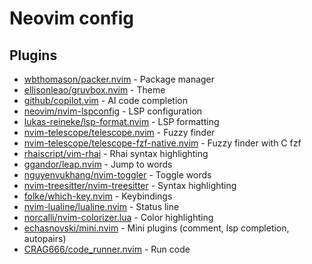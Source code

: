 
# Neovim config


## Plugins

- [wbthomason/packer.nvim](https://github.com/wbthomason/packer.nvim) - Package manager
- [ellisonleao/gruvbox.nvim](https://github.com/ellisonleao/gruvbox.nvim) - Theme
- [github/copilot.vim](https://github.com/github/copilot.vim) - AI code completion
- [neovim/nvim-lspconfig](https://github.com/neovim/nvim-lspconfig) - LSP configuration
- [lukas-reineke/lsp-format.nvim](https://github.com/lukas-reineke/lsp-format.nvim) - LSP formatting
- [nvim-telescope/telescope.nvim](https://github.com/nvim-telescope/telescope.nvim) - Fuzzy finder
- [nvim-telescope/telescope-fzf-native.nvim](https://github.com/nvim-telescope/telescope-fzf-native.nvim) - Fuzzy finder with C fzf
- [rhaiscript/vim-rhai](https://github.com/rhaiscript/vim-rhai) - Rhai syntax highlighting
- [ggandor/leap.nvim](https://github.com/ggandor/leap.nvim) - Jump to words
- [nguyenvukhang/nvim-toggler](https://github.com/nguyenvukhang/nvim-toggler) - Toggle words
- [nvim-treesitter/nvim-treesitter](https://github.com/nvim-treesitter/nvim-treesitter) - Syntax highlighting
- [folke/which-key.nvim](https://github.com/folke/which-key.nvim) - Keybindings
- [nvim-lualine/lualine.nvim](https://github.com/nvim-lualine/lualine.nvim) - Status line
- [norcalli/nvim-colorizer.lua](https://github.com/norcalli/nvim-colorizer.lua) - Color highlighting
- [echasnovski/mini.nvim](https://github.com/echasnovski/mini.nvim) - Mini plugins (comment, lsp completion, autopairs)
- [CRAG666/code_runner.nvim](https://github.com/CRAG666/code_runner.nvim) - Run code
